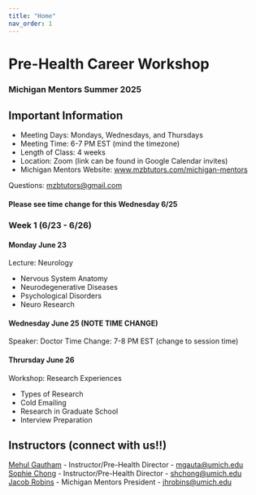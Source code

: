 ```yaml
---
title: "Home"
nav_order: 1
---
```

# Pre-Health Career Workshop
### Michigan Mentors Summer 2025

## Important Information
- Meeting Days: Mondays, Wednesdays, and Thursdays
- Meeting Time: 6-7 PM EST (mind the timezone)
- Length of Class: 4 weeks
- Location: Zoom (link can be found in Google Calendar invites)
- Michigan Mentors Website: www.mzbtutors.com/michigan-mentors

Questions: mzbtutors@gmail.com

#### Please see time change for this Wednesday 6/25

### Week 1 (6/23 - 6/26)
#### Monday June 23
Lecture: Neurology
- Nervous System Anatomy
- Neurodegenerative Diseases
- Psychological Disorders
- Neuro Research

#### Wednesday June 25 (NOTE TIME CHANGE)
Speaker: Doctor
Time Change: 7-8 PM EST (change to session time)

#### Thrursday June 26
Workshop: Research Experiences
- Types of Research
- Cold Emailing
- Research in Graduate School
- Interview Preparation

## Instructors (connect with us!!)
[Mehul Gautham](https://www.linkedin.com/in/mehul-gautam-124696236/) - Instructor/Pre-Health Director - mgauta@umich.edu<br>
[Sophie Chong](https://www.linkedin.com/in/sophie-chong-641b42261/) - Instructor/Pre-Health Director - shchong@umich.edu<br>
[Jacob Robins](https://www.linkedin.com/in/jhrobins/) - Michigan Mentors President - jhrobins@umich.edu<br>
